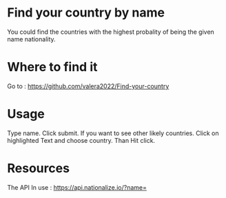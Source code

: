 # Find your country by name
 You could find the countries with the highest probality of being the given name nationality.

 # Where to find it

 Go to : https://github.com/valera2022/Find-your-country

 # Usage


Type name. Click submit.
If you want to see other likely countries. Click on highlighted Text and choose country. Than Hit click.


# Resources

The API In use : https://api.nationalize.io/?name=
